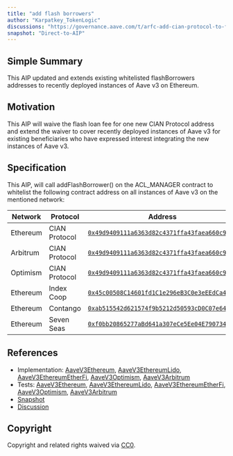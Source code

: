 ```yaml
---
title: "add flash borrowers"
author: "Karpatkey_TokenLogic"
discussions: "https://governance.aave.com/t/arfc-add-cian-protocol-to-flashborrowers/18731"
snapshot: "Direct-to-AIP"
---
```


## Simple Summary

This AIP updated and extends existing whitelisted flashBorrowers addresses to recently deployed instances of Aave v3 on Ethereum.

## Motivation

This AIP will waive the flash loan fee for one new CIAN Protocol address and extend the waiver to cover recently deployed instances of Aave v3 for existing beneficiaries who have expressed interest integrating the new instances of Aave v3.

## Specification

This AIP, will call addFlashBorrower() on the ACL_MANAGER contract to whitelist the following contract address on all instances of Aave v3 on the mentioned network:

| Network  | Protocol      | Address                                                                                                                            | Contract Name           |
| -------- | ------------- | ---------------------------------------------------------------------------------------------------------------------------------- | ----------------------- |
| Ethereum | CIAN Protocol | [`0x49d9409111a6363d82c4371ffa43faea660c917b`](https://etherscan.io/address/0x49d9409111a6363d82c4371ffa43faea660c917b)            | FlashloanHelper         |
| Arbitrum | CIAN Protocol | [`0x49d9409111a6363d82c4371ffa43faea660c917b`](https://arbiscan.io/address/0x49d9409111a6363d82c4371ffa43faea660c917b)             | FlashloanHelper         |
| Optimism | CIAN Protocol | [`0x49d9409111a6363d82c4371ffa43faea660c917b`](https://optimistic.etherscan.io/address/0x49d9409111a6363d82c4371ffa43faea660c917b) | FlashloanHelper         |
| Ethereum | Index Coop    | [`0x45c00508C14601fd1C1e296eB3C0e3eEEdCa45D0`](https://etherscan.io/address/0x45c00508C14601fd1C1e296eB3C0e3eEEdCa45D0)            | FlashMintLeveraged      |
| Ethereum | Contango      | [`0xab515542d621574f9b5212d50593cD0C07e641bD`](https://etherscan.io/address/0xab515542d621574f9b5212d50593cD0C07e641bD)            | PermissionedAaveWrapper |
| Ethereum | Seven Seas    | [`0xf0bb20865277aBd641a307eCe5Ee04E79073416C`](https://etherscan.io/address/0xf0bb20865277aBd641a307eCe5Ee04E79073416C)            | Ether.Fi Liquid ETH     |

## References

- Implementation: [AaveV3Ethereum](https://github.com/bgd-labs/aave-proposals-v3/blob/main/src/20240906_Multi_AddFlashBorrowers/AaveV3Ethereum_AddFlashBorrowers_20240906.sol), [AaveV3EthereumLido](https://github.com/bgd-labs/aave-proposals-v3/blob/main/src/20240906_Multi_AddFlashBorrowers/AaveV3EthereumLido_AddFlashBorrowers_20240906.sol), [AaveV3EthereumEtherFi](https://github.com/bgd-labs/aave-proposals-v3/blob/main/src/20240906_Multi_AddFlashBorrowers/AaveV3EthereumEtherFi_AddFlashBorrowers_20240906.sol), [AaveV3Optimism](https://github.com/bgd-labs/aave-proposals-v3/blob/main/src/20240906_Multi_AddFlashBorrowers/AaveV3Optimism_AddFlashBorrowers_20240906.sol), [AaveV3Arbitrum](https://github.com/bgd-labs/aave-proposals-v3/blob/main/src/20240906_Multi_AddFlashBorrowers/AaveV3Arbitrum_AddFlashBorrowers_20240906.sol)
- Tests: [AaveV3Ethereum](https://github.com/bgd-labs/aave-proposals-v3/blob/main/src/20240906_Multi_AddFlashBorrowers/AaveV3Ethereum_AddFlashBorrowers_20240906.t.sol), [AaveV3EthereumLido](https://github.com/bgd-labs/aave-proposals-v3/blob/main/src/20240906_Multi_AddFlashBorrowers/AaveV3EthereumLido_AddFlashBorrowers_20240906.t.sol), [AaveV3EthereumEtherFi](https://github.com/bgd-labs/aave-proposals-v3/blob/main/src/20240906_Multi_AddFlashBorrowers/AaveV3EthereumEtherFi_AddFlashBorrowers_20240906.t.sol), [AaveV3Optimism](https://github.com/bgd-labs/aave-proposals-v3/blob/main/src/20240906_Multi_AddFlashBorrowers/AaveV3Optimism_AddFlashBorrowers_20240906.t.sol), [AaveV3Arbitrum](https://github.com/bgd-labs/aave-proposals-v3/blob/main/src/20240906_Multi_AddFlashBorrowers/AaveV3Arbitrum_AddFlashBorrowers_20240906.t.sol)
- [Snapshot](Direct-to-AIP)
- [Discussion](https://governance.aave.com/t/arfc-add-cian-protocol-to-flashborrowers/18731)

## Copyright

Copyright and related rights waived via [CC0](https://creativecommons.org/publicdomain/zero/1.0/).
